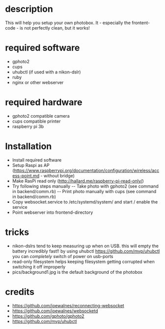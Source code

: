 # description
This will help you setup your own photobox. It - especially the frontent-code - is not perfectly clean, but it works!

# required software
- gphoto2
- cups
- uhubctl (if used with a nikon-dslr)
- ruby
- nginx or other webserver

# required hardware
- gphoto2 compatible camera
- cups compatible printer
- raspberry pi 3b

# Installation
- Install required software
- Setup Raspi as AP (https://www.raspberrypi.org/documentation/configuration/wireless/access-point.md - without bridge)
- Make RasPi read only (http://hallard.me/raspberry-pi-read-only/)
- Try following steps manually
-- Take photo with gphoto2 (see command in backend/comm.rb)
-- Print photo manually with cups (see command in backend/comm.rb)
- Copy websocket.service to /etc/systemd/system/ and start / enable the service
- Point webserver into frontend-directory


# tricks
- nikon-dslrs tend to keep measuring up when on USB. this will empty the battery incredibly fast!! by using uhubctl https://github.com/mvp/uhubctl you can *completely* switch of power on usb-ports
- read-only filesystem helps keeping filesystem getting corrupted when switching it off improperly
- pics/background1.jpg is the default background of the photobox

# credits
- https://github.com/joewalnes/reconnecting-websocket
- https://github.com/joewalnes/websocketd
- https://github.com/gphoto/gphoto2
- https://github.com/mvp/uhubctl
